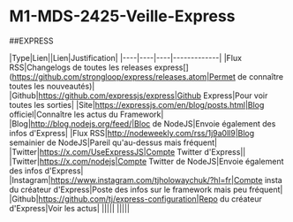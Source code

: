 # M1-MDS-2425-Veille-Express

##EXPRESS

|Type|Lien||Lien|Justification|
|----|----|----|-------------|
|Flux RSS|Changelogs de toutes les releases express[](https://github.com/strongloop/express/releases.atom|Permet de connaître toutes les nouveautés)|
|Github|https://github.com/expressjs/express|Github Express|Pour voir toutes les sorties|
|Site|https://expressjs.com/en/blog/posts.html|Blog officiel|Connaître les actus du Framework|
|Blog|http://blog.nodejs.org/feed/|Bloc de NodeJS|Envoie également des infos d'Express|
|Flux RSS|http://nodeweekly.com/rss/1j9a0ll9|Blog semainier de NodeJS|Pareil qu'au-dessus mais fréquent|
|Twitter|https://x.com/UseExpressJS|Compte Twitter d'Express||
|Twitter|https://x.com/nodejs|Compte Twitter de NodeJS|Envoie également des infos d'Express|
|Instagram|https://www.instagram.com/tjholowaychuk/?hl=fr|Compte insta du créateur d'Express|Poste des infos sur le framework mais peu fréquent|
|Github|https://github.com/tj/express-configuration|Repo du créateur d'Express|Voir les actus|
|||||
|||||
